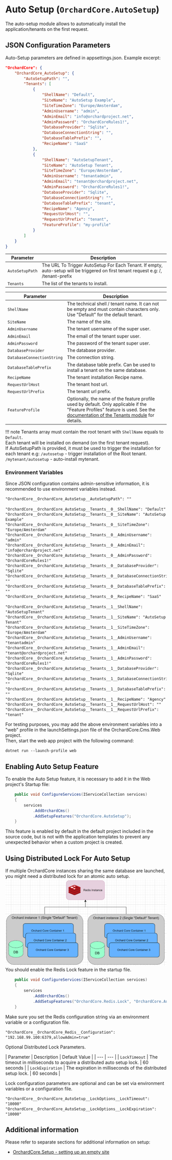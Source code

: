 # Auto Setup (`OrchardCore.AutoSetup`)

The auto-setup module allows to automatically install the application/tenants on the first request.

## JSON Configuration Parameters

Auto-Setup parameters are defined in appsettings.json. Example excerpt:
```json
"OrchardCore": {
    "OrchardCore_AutoSetup": {
        "AutoSetupPath": "",
        "Tenants": [
            {
                "ShellName": "Default",
                "SiteName": "AutoSetup Example",
                "SiteTimeZone": "Europe/Amsterdam",
                "AdminUsername": "admin",
                "AdminEmail": "info@orchardproject.net",
                "AdminPassword": "OrchardCoreRules1!",
                "DatabaseProvider": "Sqlite",
                "DatabaseConnectionString": "",
                "DatabaseTablePrefix": "",
                "RecipeName": "SaaS"
            },
            {
                "ShellName": "AutoSetupTenant",
                "SiteName": "AutoSetup Tenant",
                "SiteTimeZone": "Europe/Amsterdam",
                "AdminUsername": "tenantadmin",
                "AdminEmail": "tenant@orchardproject.net",
                "AdminPassword": "OrchardCoreRules1!",
                "DatabaseProvider": "Sqlite",
                "DatabaseConnectionString": "",
                "DatabaseTablePrefix": "tenant",
                "RecipeName": "Agency",
                "RequestUrlHost": "",
                "RequestUrlPrefix": "tenant",
                "FeatureProfile": "my-profile"
            }
        ]
    }
}
```

| Parameter | Description |
| --- | --- |
| `AutoSetupPath` | The URL To Trigger AutoSetup For Each Tenant. If empty, auto-setup will be triggered on first tenant request e.g: /, /tenant-prefix |
| `Tenants` | The list of the tenants to install. |

| Parameter | Description |
| --- | --- |
| `ShellName` | The technical shell / tenant name. It can not be empty and must contain characters only. Use "Default" for the default tenant. |
| `SiteName` | The name of the site. |
| `AdminUsername` | The tenant username of the super user. |
| `AdminEmail` | The email of the tenant super user. |
| `AdminPassword` | The password of the tenant super user. |
| `DatabaseProvider` | The database provider. |
| `DatabaseConnectionString` | The connection string. |
| `DatabaseTablePrefix` | The database table prefix. Can be used to install a tenant on the same database. |
| `RecipeName` | The tenant installation Recipe name. |
| `RequestUrlHost` | The tenant host url. |
| `RequestUrlPrefix` | The tenant url prefix. |
| `FeatureProfile` | Optionally, the name of the feature profile used by default. Only applicable if the "Feature Profiles" feature is used. See the [documentation of the Tenants module](../Tenants/README.md#feature-profiles) for details. |

!!! note
    Tenants array must contain the root tenant with `ShellName` equals to `Default`.  
    Each tenant will be installed on demand (on the first tenant request).  
    If AutoSetupPath is provided, it must be used to trigger the installation for each tenant e.g:
    `/autosetup` - trigger installation of the Root tenant.
    `/mytenant/autosetup` - auto-install mytenant.

### Environment Variables

Since JSON configuration contains admin-sensitive information, it is recommended to use environment variables instead.

```
"OrchardCore__OrchardCore_AutoSetup__AutoSetupPath": ""

"OrchardCore__OrchardCore_AutoSetup__Tenants__0__ShellName": "Default"
"OrchardCore__OrchardCore_AutoSetup__Tenants__0__SiteName": "AutoSetup Example"
"OrchardCore__OrchardCore_AutoSetup__Tenants__0__SiteTimeZone": "Europe/Amsterdam"
"OrchardCore__OrchardCore_AutoSetup__Tenants__0__AdminUsername": "admin"
"OrchardCore__OrchardCore_AutoSetup__Tenants__0__AdminEmail": "info@orchardproject.net"
"OrchardCore__OrchardCore_AutoSetup__Tenants__0__AdminPassword": "OrchardCoreRules1!"
"OrchardCore__OrchardCore_AutoSetup__Tenants__0__DatabaseProvider": "Sqlite"
"OrchardCore__OrchardCore_AutoSetup__Tenants__0__DatabaseConnectionString": ""
"OrchardCore__OrchardCore_AutoSetup__Tenants__0__DatabaseTablePrefix": ""
"OrchardCore__OrchardCore_AutoSetup__Tenants__0__RecipeName": "SaaS"

"OrchardCore__OrchardCore_AutoSetup__Tenants__1__ShellName": "AutoSetupTenant"
"OrchardCore__OrchardCore_AutoSetup__Tenants__1__SiteName": "AutoSetup Tenant"
"OrchardCore__OrchardCore_AutoSetup__Tenants__1__SiteTimeZone": "Europe/Amsterdam"
"OrchardCore__OrchardCore_AutoSetup__Tenants__1__AdminUsername": "tenantadmin"
"OrchardCore__OrchardCore_AutoSetup__Tenants__1__AdminEmail": "tenant@orchardproject.net"
"OrchardCore__OrchardCore_AutoSetup__Tenants__1__AdminPassword": "OrchardCoreRules1!"
"OrchardCore__OrchardCore_AutoSetup__Tenants__1__DatabaseProvider": "Sqlite"
"OrchardCore__OrchardCore_AutoSetup__Tenants__1__DatabaseConnectionString": ""
"OrchardCore__OrchardCore_AutoSetup__Tenants__1__DatabaseTablePrefix": ""
"OrchardCore__OrchardCore_AutoSetup__Tenants__1__RecipeName": "Agency"
"OrchardCore__OrchardCore_AutoSetup__Tenants__1__RequestUrlHost": ""
"OrchardCore__OrchardCore_AutoSetup__Tenants__1__RequestUrlPrefix": "tenant"
```

For testing purposes, you may add the above environment variables into a "web" profile in the launchSettings.json file of the OrchardCore.Cms.Web project.  
Then, start the web app project with the following command:

```
dotnet run --launch-profile web
```

## Enabling Auto Setup Feature

To enable the Auto Setup feature, it is necessary to add it in the Web project's Startup file:

```csharp
    public void ConfigureServices(IServiceCollection services)
    {
        services
            .AddOrchardCms()
            .AddSetupFeatures("OrchardCore.AutoSetup");
    }
```

This feature is enabled by default in the default project included in the source code, but
is not with the application templates to prevent any unexpected behavior when a custom project
is created.

## Using Distributed Lock For Auto Setup

If multiple OrchardCore instances sharing the same database are launched, you might need a distributed lock for an atomic auto setup.
![Use case](./assets/lock-use-case.png)
You should enable the Redis Lock feature in the startup file.

```csharp
    public void ConfigureServices(IServiceCollection services)
    {
        services
            .AddOrchardCms()
            .AddSetupFeatures("OrchardCore.Redis.Lock", "OrchardCore.AutoSetup");
    }
```
Make sure you set the Redis configuration string via an environment variable or a configuration file.

```
"OrchardCore__OrchardCore_Redis__Configuration": "192.168.99.100:6379,allowAdmin=true"
```

Optional Distributed Lock Parameters.

| Parameter | Description | Default Value |
| --- | --- |
| `LockTimeout` | The timeout in milliseconds to acquire a distributed auto setup lock. | 60 seconds |
| `LockExpiration` | The expiration in milliseconds of the distributed setup lock. | 60 seconds |

Lock configuration parameters are optional and can be set via environment variables or a configuration file.

```
"OrchardCore__OrchardCore_AutoSetup__LockOptions__LockTimeout": "10000"
"OrchardCore__OrchardCore_AutoSetup__LockOptions__LockExpiration": "10000"
```

## Additional information
Please refer to separate sections for additional information on setup:

- [OrchardCore.Setup - setting up an empty site](../Setup/README.md)
